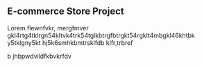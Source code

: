 ## E-commerce Store Project

<p>
Lorem flewnfvkr, mergfmver gkl4rtg4tklrgn54kltvk4trk54tglkbtrgfbtrgkt54rgklt4mbgkl46khtbk y5tklgny5kt hj5k6smhkbmtrsklfdb klfr,trbref
</p>

b
jhbpwdvildfkbvkrfdv
